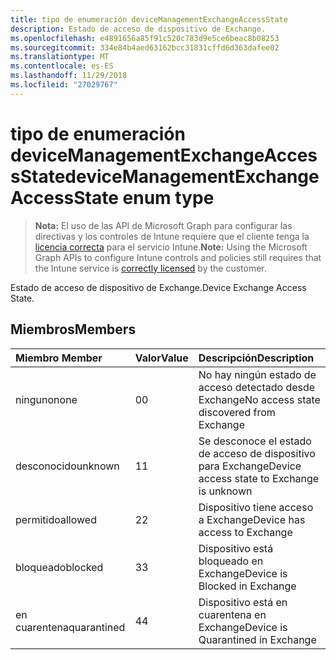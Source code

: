```yaml
---
title: tipo de enumeración deviceManagementExchangeAccessState
description: Estado de acceso de dispositivo de Exchange.
ms.openlocfilehash: e4891656a85f91c520c783d9e5ce6beac8b08253
ms.sourcegitcommit: 334e84b4aed63162bcc31831cffd6d363dafee02
ms.translationtype: MT
ms.contentlocale: es-ES
ms.lasthandoff: 11/29/2018
ms.locfileid: "27029767"
---
```

# <a name="devicemanagementexchangeaccessstate-enum-type"></a><span data-ttu-id="177ed-103">tipo de enumeración deviceManagementExchangeAccessState</span><span class="sxs-lookup"><span data-stu-id="177ed-103">deviceManagementExchangeAccessState enum type</span></span>

> <span data-ttu-id="177ed-104">**Nota:** El uso de las API de Microsoft Graph para configurar las directivas y los controles de Intune requiere que el cliente tenga la [licencia correcta](https://go.microsoft.com/fwlink/?linkid=839381) para el servicio Intune.</span><span class="sxs-lookup"><span data-stu-id="177ed-104">**Note:** Using the Microsoft Graph APIs to configure Intune controls and policies still requires that the Intune service is [correctly licensed](https://go.microsoft.com/fwlink/?linkid=839381) by the customer.</span></span>

<span data-ttu-id="177ed-105">Estado de acceso de dispositivo de Exchange.</span><span class="sxs-lookup"><span data-stu-id="177ed-105">Device Exchange Access State.</span></span>
## <a name="members"></a><span data-ttu-id="177ed-106">Miembros</span><span class="sxs-lookup"><span data-stu-id="177ed-106">Members</span></span>
|<span data-ttu-id="177ed-107">Miembro	</span><span class="sxs-lookup"><span data-stu-id="177ed-107">Member</span></span>|<span data-ttu-id="177ed-108">Valor</span><span class="sxs-lookup"><span data-stu-id="177ed-108">Value</span></span>|<span data-ttu-id="177ed-109">Descripción</span><span class="sxs-lookup"><span data-stu-id="177ed-109">Description</span></span>|
|:---|:---|:---|
|<span data-ttu-id="177ed-110">ninguno</span><span class="sxs-lookup"><span data-stu-id="177ed-110">none</span></span>|<span data-ttu-id="177ed-111">0</span><span class="sxs-lookup"><span data-stu-id="177ed-111">0</span></span>|<span data-ttu-id="177ed-112">No hay ningún estado de acceso detectado desde Exchange</span><span class="sxs-lookup"><span data-stu-id="177ed-112">No access state discovered from Exchange</span></span>|
|<span data-ttu-id="177ed-113">desconocido</span><span class="sxs-lookup"><span data-stu-id="177ed-113">unknown</span></span>|<span data-ttu-id="177ed-114">1</span><span class="sxs-lookup"><span data-stu-id="177ed-114">1</span></span>|<span data-ttu-id="177ed-115">Se desconoce el estado de acceso de dispositivo para Exchange</span><span class="sxs-lookup"><span data-stu-id="177ed-115">Device access state to Exchange is unknown</span></span>|
|<span data-ttu-id="177ed-116">permitido</span><span class="sxs-lookup"><span data-stu-id="177ed-116">allowed</span></span>|<span data-ttu-id="177ed-117">2</span><span class="sxs-lookup"><span data-stu-id="177ed-117">2</span></span>|<span data-ttu-id="177ed-118">Dispositivo tiene acceso a Exchange</span><span class="sxs-lookup"><span data-stu-id="177ed-118">Device has access to Exchange</span></span>|
|<span data-ttu-id="177ed-119">bloqueado</span><span class="sxs-lookup"><span data-stu-id="177ed-119">blocked</span></span>|<span data-ttu-id="177ed-120">3</span><span class="sxs-lookup"><span data-stu-id="177ed-120">3</span></span>|<span data-ttu-id="177ed-121">Dispositivo está bloqueado en Exchange</span><span class="sxs-lookup"><span data-stu-id="177ed-121">Device is Blocked in Exchange</span></span>|
|<span data-ttu-id="177ed-122">en cuarentena</span><span class="sxs-lookup"><span data-stu-id="177ed-122">quarantined</span></span>|<span data-ttu-id="177ed-123">4</span><span class="sxs-lookup"><span data-stu-id="177ed-123">4</span></span>|<span data-ttu-id="177ed-124">Dispositivo está en cuarentena en Exchange</span><span class="sxs-lookup"><span data-stu-id="177ed-124">Device is Quarantined in Exchange</span></span>|




